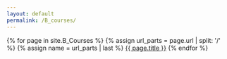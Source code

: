 ```yaml
---
layout: default
permalink: /B_courses/
---
```

{% for page in site.B_Courses %}
{% assign url_parts = page.url | split: '/' %}
{% assign name = url_parts | last %}
<a class="page-link" href="{{ page.url | relative_url }}">{{ page.title }}</a>
{% endfor %}